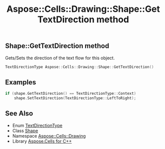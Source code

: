 ﻿---
title: Aspose::Cells::Drawing::Shape::GetTextDirection method
linktitle: GetTextDirection
second_title: Aspose.Cells for C++ API Reference
description: 'Aspose::Cells::Drawing::Shape::GetTextDirection method. Gets/Sets the direction of the text flow for this object in C++.'
type: docs
weight: 17500
url: /cpp/aspose.cells.drawing/shape/gettextdirection/
---
## Shape::GetTextDirection method


Gets/Sets the direction of the text flow for this object.

```cpp
TextDirectionType Aspose::Cells::Drawing::Shape::GetTextDirection()
```


## Examples


```cpp
if (shape.GetTextDirection() == TextDirectionType::Context)
    shape.SetTextDirection(TextDirectionType::LeftToRight);
```

## See Also

* Enum [TextDirectionType](../../../aspose.cells/textdirectiontype/)
* Class [Shape](../)
* Namespace [Aspose::Cells::Drawing](../../)
* Library [Aspose.Cells for C++](../../../)
